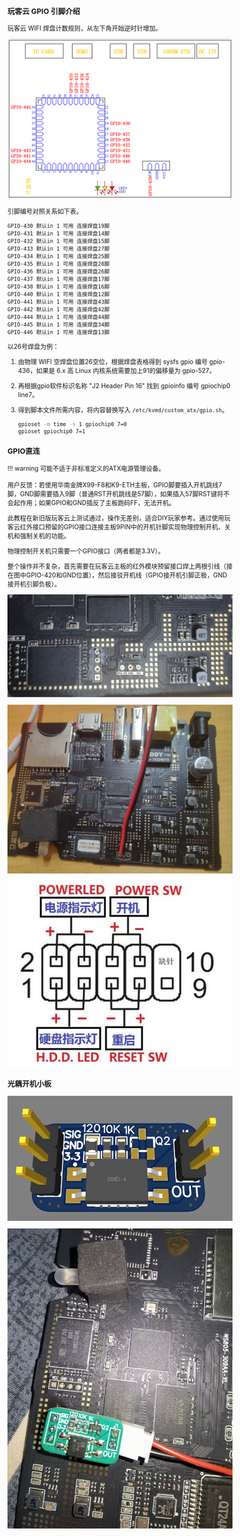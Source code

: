 ### 玩客云 GPIO 引脚介绍
玩客云 WIFI 焊盘计数规则，从左下角开始逆时针增加。

![WIFI 焊盘](../img/oneclou_gpio_list.png)

引脚编号对照关系如下表。

```
GPIO-430 默认in 1 可用 连接焊盘19脚
GPIO-431 默认in 1 可用 连接焊盘14脚
GPIO-432 默认in 1 可用 连接焊盘15脚
GPIO-433 默认in 1 可用 连接焊盘27脚
GPIO-434 默认in 1 可用 连接焊盘25脚
GPIO-435 默认in 1 可用 连接焊盘28脚
GPIO-436 默认in 1 可用 连接焊盘26脚
GPIO-437 默认in 1 可用 连接焊盘17脚
GPIO-438 默认in 1 可用 连接焊盘16脚
GPIO-440 默认in 1 可用 连接焊盘12脚
GPIO-441 默认in 1 可用 连接焊盘43脚
GPIO-442 默认in 1 可用 连接焊盘42脚
GPIO-444 默认in 1 可用 连接焊盘44脚
GPIO-445 默认in 1 可用 连接焊盘34脚
GPIO-446 默认in 1 可用 连接焊盘13脚
```

以26号焊盘为例：

1. 由物理 WIFI 空焊盘位置26空位，根据焊盘表格得到 sysfs gpio 编号 gpio-436，如果是 6.x 高 Linux 内核系统需要加上91的偏移量为 gpio-527。

2. 再根据gpio软件标识名称 "J2 Header Pin 16" 找到 gpioinfo 编号 gpiochip0 line7。

3. 得到脚本文件所需内容，将内容替换写入 `/etc/kvmd/custom_atx/gpio.sh`。

    ```bash
    gpioset -m time -s 1 gpiochip0 7=0
    gpioset gpiochip0 7=1
    ```

### GPIO直连

!!! warning
    可能不适于非标准定义的ATX电源管理设备。<br><br>
    用户反馈：若使用华南金牌X99-F8和K9-ETH主板，GPIO脚要插入开机跳线7脚，GND脚需要插入9脚（普通RST开机跳线是57脚），如果插入57脚RST键将不会起作用；如果GPIO和GND插反了主板跑码FF，无法开机。

此教程在新旧版玩客云上测试通过，操作无差别，适合DIY玩家参考。通过使用玩客云红外接口预留的GPIO接口连接主板9PIN中的开机针脚实现物理控制开机、关机和强制关机的功能。

物理控制开关机只需要一个GPIO接口（两者都是3.3V）。

整个操作并不复杂，首先需要在玩客云主板的红外模块预留接口焊上两根引线（接在图中GPIO-420和GND位置），然后接驳开机线（GPIO接开机引脚正极，GND接开机引脚负极）。

![img](../img/1717947165712-59.jpeg)

![img](../img/1717947165712-60.jpeg)

![img](../img/1717947165712-62.png)

<!--![img](./img/1717947165712-61.jpeg)无用内容，等待清理-->

### 光耦开机小板

![img](../img/1717947165712-63.png)

![img](../img/1717947165713-64.jpeg)

